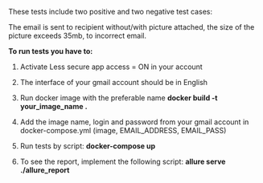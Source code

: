 These tests include two positive and two negative test cases:

The email is sent to recipient without/with picture attached, the size of the picture exceeds 35mb, to incorrect email.


**To run tests you have to:**

1) Activate Less secure app access = ON in your account

2) The interface of your gmail account should be in English

3) Run docker image with the preferable name 
	**docker build -t your_image_name .**
	
4) Add the image name, login and password from your gmail account in docker-compose.yml 
(image, EMAIL_ADDRESS, EMAIL_PASS)

5) Run tests by script:
	**docker-compose up**
	
6) To see the report, implement the following script:
	**allure serve ./allure_report**